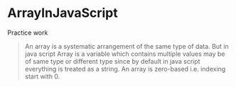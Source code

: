 # ArrayInJavaScript
Practice work

>An array is a systematic arrangement of
the same type of data.
>But in java script Array is a variable
which contains multiple values may be
of same type or different type since by
default in java script everything is
treated as a string.
>An array is zero-based i.e. indexing start
with 0.
